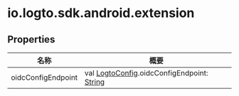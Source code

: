 # io.logto.sdk.android.extension


## Properties

| 名称 | 概要 |
|---|---|
| oidcConfigEndpoint | val [LogtoConfig](../io.logto.sdk.android.type/-logto-config/index.md).oidcConfigEndpoint: [String](https://kotlinlang.org/api/latest/jvm/stdlib/kotlin/-string/index.html) |
